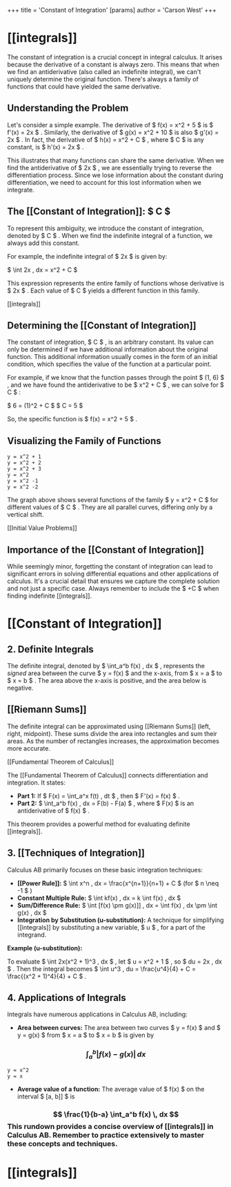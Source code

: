 +++
 title = 'Constant of Integration'
[params]
	author = 'Carson West'
+++
# [[integrals]]

The constant of integration is a crucial concept in integral calculus.  It arises because the derivative of a constant is always zero.  This means that when we find an antiderivative (also called an indefinite integral), we can't uniquely determine the original function.  There's always a family of functions that could have yielded the same derivative.

## Understanding the Problem

Let's consider a simple example.  The derivative of  $ f(x) = x^2 + 5 $  is  $ f'(x) = 2x $ .  Similarly, the derivative of  $ g(x) = x^2 + 10 $  is also  $ g'(x) = 2x $ .  In fact, the derivative of  $ h(x) = x^2 + C $ , where  $ C $  is any constant, is  $ h'(x) = 2x $ .

This illustrates that many functions can share the same derivative.  When we find the antiderivative of  $ 2x $ , we are essentially trying to reverse the differentiation process.  Since we lose information about the constant during differentiation, we need to account for this lost information when we integrate.

## The [[Constant of Integration]]:  $ C $ 

To represent this ambiguity, we introduce the constant of integration, denoted by  $ C $ .  When we find the indefinite integral of a function, we always add this constant.

For example, the indefinite integral of  $ 2x $  is given by:

 $ \int 2x \, dx = x^2 + C $ 

This expression represents the entire family of functions whose derivative is  $ 2x $ .  Each value of  $ C $  yields a different function in this family.

[[integrals]]

## Determining the [[Constant of Integration]]

The constant of integration,  $ C $ , is an arbitrary constant.  Its value can only be determined if we have additional information about the original function. This additional information usually comes in the form of an initial condition, which specifies the value of the function at a particular point.

For example, if we know that the function passes through the point  $ (1, 6) $ , and we have found the antiderivative to be  $ x^2 + C $ , we can solve for  $ C $ :

 $ 6 = (1)^2 + C $ 
 $ C = 5 $ 

So, the specific function is  $ f(x) = x^2 + 5 $ .


## Visualizing the Family of Functions

```desmos-graph
y = x^2 + 1
y = x^2 + 2
y = x^2 + 3
y = x^2
y = x^2 -1
y = x^2 -2
```

The graph above shows several functions of the family  $ y = x^2 + C $  for different values of  $ C $ .  They are all parallel curves, differing only by a vertical shift.


[[Initial Value Problems]]

## Importance of the [[Constant of Integration]]

While seemingly minor, forgetting the constant of integration can lead to significant errors in solving differential equations and other applications of calculus.  It's a crucial detail that ensures we capture the complete solution and not just a specific case.  Always remember to include the  $ +C $  when finding indefinite [[integrals]].




# [[Constant of Integration]]
## 2. Definite Integrals

The definite integral, denoted by  $ \int_a^b f(x) \, dx $ , represents the *signed* area between the curve  $ y = f(x) $  and the x-axis, from  $ x = a $  to  $ x = b $ .  The area above the x-axis is positive, and the area below is negative.

## [[Riemann Sums]]

The definite integral can be approximated using [[Riemann Sums]] (left, right, midpoint).  These sums divide the area into rectangles and sum their areas.  As the number of rectangles increases, the approximation becomes more accurate.

[[Fundamental Theorem of Calculus]]

The [[Fundamental Theorem of Calculus]] connects differentiation and integration.  It states:

* **Part 1:** If  $ F(x) = \int_a^x f(t) \, dt $ , then  $ F'(x) = f(x) $ .
* **Part 2:**  $ \int_a^b f(x) \, dx = F(b) - F(a) $ , where  $ F(x) $  is an antiderivative of  $ f(x) $ .

This theorem provides a powerful method for evaluating definite [[integrals]].


## 3. [[Techniques of Integration]] 
Calculus AB primarily focuses on these basic integration techniques:

* **[[Power Rule]]:**  $ \int x^n \, dx = \frac{x^{n+1}}{n+1} + C $   (for  $ n \neq -1 $ )
* **Constant Multiple Rule:**  $ \int kf(x) \, dx = k \int f(x) \, dx $ 
* **Sum/Difference Rule:**  $ \int [f(x) \pm g(x)]] \, dx = \int f(x) \, dx \pm \int g(x) \, dx $ 
* **Integration by Substitution (u-substitution):** A technique for simplifying [[integrals]] by substituting a new variable,  $ u $ , for a part of the integrand.


**Example (u-substitution):**

To evaluate  $ \int 2x(x^2 + 1)^3 \, dx $ , let  $ u = x^2 + 1 $ , so  $ du = 2x \, dx $ .  Then the integral becomes  $ \int u^3 \, du = \frac{u^4}{4} + C = \frac{(x^2 + 1)^4}{4} + C $ .


## 4. Applications of Integrals

Integrals have numerous applications in Calculus AB, including:

* **Area between curves:**  The area between two curves  $ y = f(x) $  and  $ y = g(x) $  from  $ x = a $  to  $ x = b $  is given by 
###  $$ \int_a^b |f(x) - g(x)| \, dx $$  
```desmos-graph
y = x^2
y = x
```

* **Average value of a function:** The average value of  $ f(x) $  on the interval  $ [a, b]] $  is 
###  $$ \frac{1}{b-a} \int_a^b f(x) \, dx $$  This rundown provides a concise overview of [[integrals]] in Calculus AB.  Remember to practice extensively to master these concepts and techniques.

# [[integrals]]